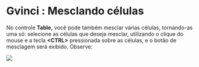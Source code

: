# Gvinci : Mesclando células

No controle **Table,** você pode também mesclar várias células, tornando-as uma só: selecione as células que deseja mesclar, utilizando o clique do mouse e a tecla **&lt;CTRL&gt;** pressionada sobre as células, e o botão de mesclagem será exibido. Observe:

![](http://www.gvinci.com.br/manual/mesclarcelulas.png)

